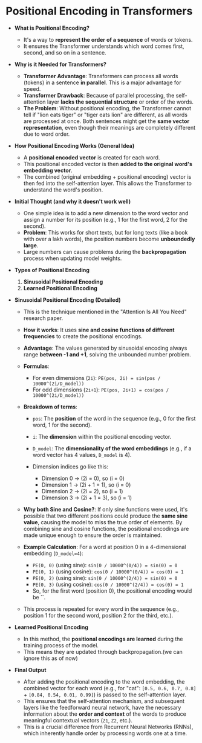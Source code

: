 # Positional Encoding in Transformers

*   **What is Positional Encoding?**
    *   It's a way to **represent the order of a sequence** of words or tokens.
    *   It ensures the Transformer understands which word comes first, second, and so on in a sentence.

*   **Why is it Needed for Transformers?**
    *   **Transformer Advantage**: Transformers can process all words (tokens) in a sentence **in parallel**. This is a major advantage for speed.
    *   **Transformer Drawback**: Because of parallel processing, the self-attention layer **lacks the sequential structure** or order of the words.
    *   **The Problem**: Without positional encoding, the Transformer cannot tell if "lion eats tiger" or "tiger eats lion" are different, as all words are processed at once. Both sentences might get the **same vector representation**, even though their meanings are completely different due to word order.

*   **How Positional Encoding Works (General Idea)**
    *   A **positional encoded vector** is created for each word.
    *   This positional encoded vector is then **added to the original word's embedding vector**.
    *   The combined (original embedding + positional encoding) vector is then fed into the self-attention layer. This allows the Transformer to understand the word's position.

*   **Initial Thought (and why it doesn't work well)**
    *   One simple idea is to add a new dimension to the word vector and assign a number for its position (e.g., 1 for the first word, 2 for the second).
    *   **Problem**: This works for short texts, but for long texts (like a book with over a lakh words), the position numbers become **unboundedly large**.
    *   Large numbers can cause problems during the **backpropagation** process when updating model weights.

*   **Types of Positional Encoding**
    1.  **Sinusoidal Positional Encoding**
    2.  **Learned Positional Encoding**

*   **Sinusoidal Positional Encoding (Detailed)**
    *   This is the technique mentioned in the "Attention Is All You Need" research paper.
    *   **How it works**: It uses **sine and cosine functions of different frequencies** to create the positional encodings.
    *   **Advantage**: The values generated by sinusoidal encoding always range **between -1 and +1**, solving the unbounded number problem.
    *   **Formulas**:
        *   For even dimensions (`2i`): `PE(pos, 2i) = sin(pos / 10000^(2i/D_model))`
        *   For odd dimensions (`2i+1`): `PE(pos, 2i+1) = cos(pos / 10000^(2i/D_model))`
    *   **Breakdown of terms**:
        *   `pos`: The **position** of the word in the sequence (e.g., 0 for the first word, 1 for the second).
        *   `i`: The **dimension** within the positional encoding vector.
        *   `D_model`: The **dimensionality of the word embeddings** (e.g., if a word vector has 4 values, `D_model` is 4).
		
		*	Dimension indices go like this:
			- Dimension 0 → \(2i = 0\), so \(i = 0\)
			- Dimension 1 → \(2i + 1 = 1\), so \(i = 0\)
			- Dimension 2 → \(2i = 2\), so \(i = 1\)
			- Dimension 3 → \(2i + 1 = 3\), so \(i = 1\)		
		
    *   **Why both Sine and Cosine?**: If only sine functions were used, it's possible that two different positions could produce the **same sine value**, causing the model to miss the true order of elements. By combining sine and cosine functions, the positional encodings are made unique enough to ensure the order is maintained.
    *   **Example Calculation**: For a word at position 0 in a 4-dimensional embedding (`D_model=4`):
        *   `PE(0, 0)` (using sine): `sin(0 / 10000^(0/4)) = sin(0) = 0`
        *   `PE(0, 1)` (using cosine): `cos(0 / 10000^(0/4)) = cos(0) = 1`
        *   `PE(0, 2)` (using sine): `sin(0 / 10000^(2/4)) = sin(0) = 0`
        *   `PE(0, 3)` (using cosine): `cos(0 / 10000^(2/4)) = cos(0) = 1`
        *   So, for the first word (position 0), the positional encoding would be ``.
    *   This process is repeated for every word in the sequence (e.g., position 1 for the second word, position 2 for the third, etc.).

*   **Learned Positional Encoding**
    *   In this method, the **positional encodings are learned** during the training process of the model.
    *   This means they are updated through backpropagation.(we can ignore this as of now)

*   **Final Output**
    *   After adding the positional encoding to the word embedding, the combined vector for each word (e.g., for "cat": `[0.5, 0.6, 0.7, 0.8]` + `[0.84, 0.54, 0.01, 0.99]`) is passed to the self-attention layer.
    *   This ensures that the self-attention mechanism, and subsequent layers like the feedforward neural network, have the necessary information about the **order and context** of the words to produce meaningful contextual vectors (`Z1`, `Z2`, etc.).
    *   This is a crucial difference from Recurrent Neural Networks (RNNs), which inherently handle order by processing words one at a time.
